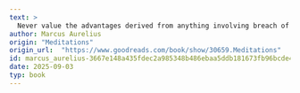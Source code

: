 ```yaml
---
text: >
  Never value the advantages derived from anything involving breach of faith, loss of self-respect, hatred, suspicion, or execration of others, insincerity, or the desire for something which has to be veiled and curtained. One whose chief regard is for his own mind, and for the divinity within him and the service of its goodness, will strike no poses, utter no complaints, and crave neither for solitude nor yet for a crowd. Best of all, his life will be free from continual pursuings and avoidings.
author: Marcus Aurelius
origin: "Meditations"
origin_url:  "https://www.goodreads.com/book/show/30659.Meditations"
id: marcus_aurelius-3667e148a435fdec2a985348b486ebaa5ddb181673fb96bcde452675e39a546b
date: 2025-09-03
typ: book
---
```

